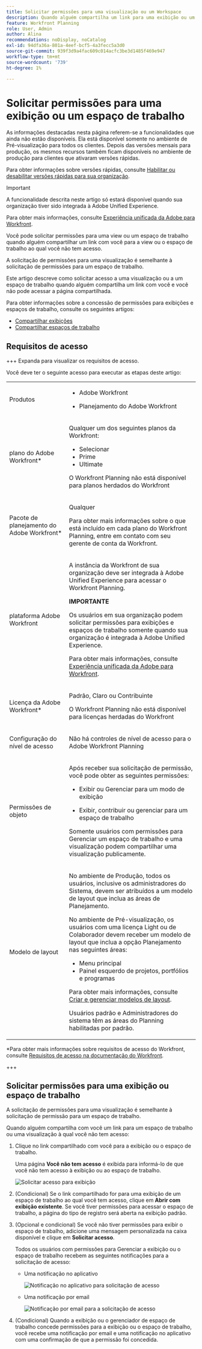 ```yaml
---
title: Solicitar permissões para uma visualização ou um Workspace
description: Quando alguém compartilha um link para uma exibição ou um espaço de trabalho ao qual você não tem acesso, é possível solicitar permissões para poder abri-lo. Este artigo explica as etapas para solicitar acesso a uma exibição ou espaço de trabalho ao encontrar um link compartilhado que não pode ser aberto.
feature: Workfront Planning
role: User, Admin
author: Alina
recommendations: noDisplay, noCatalog
exl-id: 94dfa36a-801a-4eef-bcf5-4a3fecc5a3d0
source-git-commit: 939f3d9a4fac609c014acfc3be3d1485f469e947
workflow-type: tm+mt
source-wordcount: '739'
ht-degree: 1%

---
```


# Solicitar permissões para uma exibição ou um espaço de trabalho

<span class="preview">As informações destacadas nesta página referem-se a funcionalidades que ainda não estão disponíveis. Ela está disponível somente no ambiente de Pré-visualização para todos os clientes. Depois das versões mensais para produção, os mesmos recursos também ficam disponíveis no ambiente de produção para clientes que ativaram versões rápidas. </span>

<span class="preview">Para obter informações sobre versões rápidas, consulte [Habilitar ou desabilitar versões rápidas para sua organização](/help/quicksilver/administration-and-setup/set-up-workfront/configure-system-defaults/enable-fast-release-process.md). </span>

>[!IMPORTANT]
>
>A funcionalidade descrita neste artigo só estará disponível quando sua organização tiver sido integrada à Adobe Unified Experience.
>
>Para obter mais informações, consulte [Experiência unificada da Adobe para Workfront](/help/quicksilver/workfront-basics/navigate-workfront/workfront-navigation/adobe-unified-experience.md).


Você pode solicitar permissões para uma view ou um espaço de trabalho quando alguém compartilhar um link com você para a view ou o espaço de trabalho ao qual você não tem acesso.

A solicitação de permissões para uma visualização é semelhante à solicitação de permissões para um espaço de trabalho.

Este artigo descreve como solicitar acesso a uma visualização ou a um espaço de trabalho quando alguém compartilha um link com você e você não pode acessar a página compartilhada.

Para obter informações sobre a concessão de permissões para exibições e espaços de trabalho, consulte os seguintes artigos:

* [Compartilhar exibições](/help/quicksilver/planning/access/share-views.md)
* [Compartilhar espaços de trabalho](/help/quicksilver/planning/access/share-workspaces.md)


## Requisitos de acesso

+++ Expanda para visualizar os requisitos de acesso.

Você deve ter o seguinte acesso para executar as etapas deste artigo:

<table style="table-layout:auto"> 
<col> 
</col> 
<col> 
</col> 
<tbody> 
    <tr> 
<tr> 
<td> 
   <p> Produtos</p> </td> 
   <td> 
   <ul><li><p> Adobe Workfront</p></li> 
   <li><p> Planejamento do Adobe Workfront<p></li></ul></td> 
  </tr>   
<tr> 
   <td role="rowheader"><p>plano do Adobe Workfront*</p></td> 
   <td> 
<p>Qualquer um dos seguintes planos da Workfront:</p> 
<ul><li>Selecionar</li> 
<li>Prime</li> 
<li>Ultimate</li></ul> 
<p>O Workfront Planning não está disponível para planos herdados do Workfront</p> 
   </td> 
<tr> 
   <td role="rowheader"><p>Pacote de planejamento do Adobe Workfront*</p></td> 
   <td> 
<p>Qualquer </p> 
<p>Para obter mais informações sobre o que está incluído em cada plano do Workfront Planning, entre em contato com seu gerente de conta da Workfront. </p> 
   </td> 
 <tr> 
   <td role="rowheader"><p>plataforma Adobe Workfront</p></td> 
   <td> 
<p>A instância da Workfront de sua organização deve ser integrada à Adobe Unified Experience para acessar o Workfront Planning.</p> 
<p><b>IMPORTANTE</b></p>
<p>Os usuários em sua organização podem solicitar permissões para exibições e espaços de trabalho somente quando sua organização é integrada à Adobe Unified Experience. </p>
<p>Para obter mais informações, consulte <a href="/help/quicksilver/workfront-basics/navigate-workfront/workfront-navigation/adobe-unified-experience.md">Experiência unificada da Adobe para Workfront</a>. </p> 
   </td> 
   </tr> 
  </tr> 
  <tr> 
   <td role="rowheader"><p>Licença da Adobe Workfront*</p></td> 
   <td><p> Padrão, Claro ou Contribuinte</p>
   <p>O Workfront Planning não está disponível para licenças herdadas do Workfront</p> 
  </td> 
  </tr> 
  <tr> 
   <td role="rowheader"><p>Configuração do nível de acesso</p></td> 
   <td> <p>Não há controles de nível de acesso para o Adobe Workfront Planning</p>   
</td> 
  </tr> 
<tr> 
   <td role="rowheader"><p>Permissões de objeto</p></td> 
   <td>  <p>Após receber sua solicitação de permissão, você pode obter as seguintes permissões:</p>
   <ul><li><p>Exibir ou Gerenciar para um modo de exibição</p></li>
   <li><p>Exibir, contribuir ou gerenciar para um espaço de trabalho</p></li></ul>  
   <p>Somente usuários com permissões para Gerenciar um espaço de trabalho e uma visualização podem compartilhar uma visualização publicamente.</p></td> 
  </tr> 
<tr> 
   <td role="rowheader"><p>Modelo de layout</p></td> 
   <td> 
   <p>No ambiente de Produção, todos os usuários, inclusive os administradores do Sistema, devem ser atribuídos a um modelo de layout que inclua as áreas de Planejamento.</p>
   <div class="preview">
<p> No ambiente de Pré-visualização, os usuários com uma licença Light ou de Colaborador devem receber um modelo de layout que inclua a opção Planejamento nas seguintes áreas:</p>
   <ul><li>Menu principal</li>
   <li>Painel esquerdo de projetos, portfólios e programas</li>
   </ul>
   <p>Para obter mais informações, consulte <a href="/help/quicksilver/administration-and-setup/customize-workfront/use-layout-templates/create-and-manage-layout-templates.md">Criar e gerenciar modelos de layout</a>.</p>
   <p>Usuários padrão e Administradores do sistema têm as áreas do Planning habilitadas por padrão.</p></div>
   </td> 
  </tr> 
</tbody> 
</table>

*Para obter mais informações sobre requisitos de acesso do Workfront, consulte [Requisitos de acesso na documentação do Workfront](/help/quicksilver/administration-and-setup/add-users/access-levels-and-object-permissions/access-level-requirements-in-documentation.md).

+++


## Solicitar permissões para uma exibição ou espaço de trabalho

A solicitação de permissões para uma visualização é semelhante à solicitação de permissão para um espaço de trabalho.

Quando alguém compartilha com você um link para um espaço de trabalho ou uma visualização à qual você não tem acesso:

1. Clique no link compartilhado com você para a exibição ou o espaço de trabalho.

   Uma página **Você não tem acesso** é exibida para informá-lo de que você não tem acesso à exibição ou ao espaço de trabalho.

   ![Solicitar acesso para exibição](assets/request-access-to-view.png)

1. (Condicional) Se o link compartilhado for para uma exibição de um espaço de trabalho ao qual você tem acesso, clique em **Abrir com exibição existente**. Se você tiver permissões para acessar o espaço de trabalho, a página do tipo de registro será aberta na exibição padrão.

1. (Opcional e condicional) Se você não tiver permissões para exibir o espaço de trabalho, adicione uma mensagem personalizada na caixa disponível e clique em **Solicitar acesso**.

   Todos os usuários com permissões para Gerenciar a exibição ou o espaço de trabalho recebem as seguintes notificações para a solicitação de acesso:
   * Uma notificação no aplicativo

     ![Notificação no aplicativo para solicitação de acesso](assets/in-app-notification-for-access-request.png)
   * Uma notificação por email

     ![Notificação por email para a solicitação de acesso](assets/email-notification-for-access-request.png)

1. (Condicional) Quando a exibição ou o gerenciador de espaço de trabalho concede permissões para a exibição ou o espaço de trabalho, você recebe uma notificação por email e uma notificação no aplicativo com uma confirmação de que a permissão foi concedida. <!--check this - I was not able to test this, but Isk confirmed.-->
